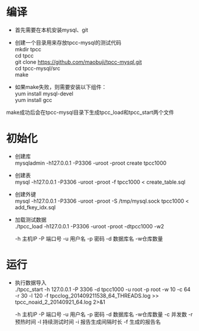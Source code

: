 编译
=======
* 首先需要在本机安装mysql、git<br>

* 创建一个目录用来存放tpcc-mysql的测试代码<br>
mkdir tpcc<br>
cd tpcc<br>
git clone https://github.com/maobuji/tpcc-mysql.git<br>
cd tpcc-mysql/src<br>
make

* 如果make失败，则需要安装以下组件：<br>
yum install mysql-devel<br>
yum install gcc<br>

make成功后会在tpcc-mysql目录下生成tpcc_load和tpcc_start两个文件<br>

初始化
===

* 创建库<br>
mysqladmin -h127.0.0.1 -P3306 -uroot -proot create tpcc1000
* 创建表<br>
mysql -h127.0.0.1 -P3306 -uroot -proot -f tpcc1000 < create_table.sql
* 创建外键<br>
mysql -h127.0.0.1 -P3306 -uroot -proot -S /tmp/mysql.sock tpcc1000 < add_fkey_idx.sql

* 加载测试数据<br>
./tpcc_load -h127.0.0.1 -P3306 -uroot -proot -dtpcc1000 -w2<br>

  -h 主机IP     -P 端口号     -u 用户名      -p 密码     -d 数据库名     -w仓库数量

运行
====

* 执行数据导入<br>
./tpcc_start -h 127.0.0.1 -P 3306 -d tpcc1000 -u root -p root -w 10 -c 64 -r 30 -l 120 -f tpcclog_201409211538_64_THREADS.log >> tpcc_noaid_2_20140921_64.log 2>&1<br>

  -h 主机IP     -P 端口号     -u 用户名      -p 密码     -d 数据库名     -w仓库数量     -c 并发数     -r 预热时间     -l 持续测试时间      -i 报告生成间隔时长      -f 生成的报告名
